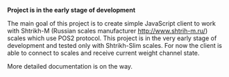 **Project is in the early stage of development**

The main goal of this project is to create simple JavaScript client to work with Shtrikh-M
(Russian scales manufacturer http://www.shtrih-m.ru/) scales which use POS2 protocol. This project
is in the very early stage of development and tested only with Shtrikh-Slim scales. For now the client is
able to connect to scales and receive current weight channel state.

More detailed documentation is on the way.
